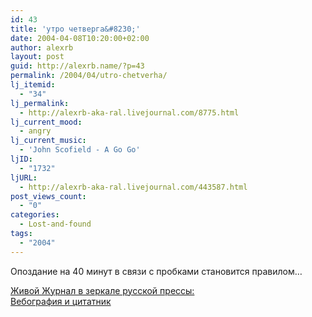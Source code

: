 ```yaml
---
id: 43
title: 'утро четверга&#8230;'
date: 2004-04-08T10:20:00+02:00
author: alexrb
layout: post
guid: http://alexrb.name/?p=43
permalink: /2004/04/utro-chetverha/
lj_itemid:
  - "34"
lj_permalink:
  - http://alexrb-aka-ral.livejournal.com/8775.html
lj_current_mood:
  - angry
lj_current_music:
  - 'John Scofield - A Go Go'
ljID:
  - "1732"
ljURL:
  - http://alexrb-aka-ral.livejournal.com/443587.html
post_views_count:
  - "0"
categories:
  - Lost-and-found
tags:
  - "2004"
---
```

Опоздание на 40 минут в связи с пробками становится правилом&#8230;

[Живой Журнал в зеркале русской прессы:  
Вебография и цитатник](http://www.zhurnal.ru/staff/gorny/texts/lj/rlj_biblio.html)
